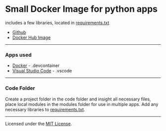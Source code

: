 # Small Docker Image for python apps
includes a few libraries, located in [requirements.txt](https://github.com/JacobMannix/docker_python/blob/master/.devcontainer/requirements.txt)
- [Github](https://github.com/JacobMannix/docker_python)
- [Docker Hub Image](https://hub.docker.com/repository/docker/jmannix3/docker_python)

---

### Apps used
- [Docker](https://www.docker.com/) - .devcontainer
- [Visual Studio Code](https://code.visualstudio.com/) - .vscode

---

### Code Folder
Create a project folder in the code folder and insight all necessary files, place local modules in the modules folder for use in multiple apps. Add any necessary libraries to [requirements.txt](https://github.com/JacobMannix/docker_python/blob/master/.devcontainer/requirements.txt).

---

Licensed under the [MIT License](LICENSE).